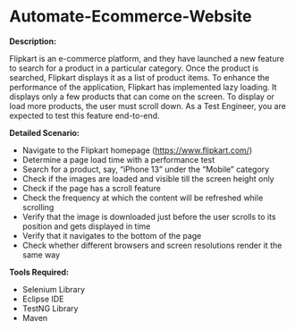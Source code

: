 # Automate-Ecommerce-Website
**Description:**

Flipkart is an e-commerce platform, and they have launched a new feature to search for a product in a particular category. Once the product is searched, Flipkart displays it as a list of product items. To enhance the performance of the application, Flipkart has implemented lazy loading. It displays only a few products that can come on the screen.
To display or load more products, the user must scroll down.
As a Test Engineer, you are expected to test this feature end-to-end.

**Detailed Scenario:**

- Navigate to the Flipkart homepage (https://www.flipkart.com/)
- Determine a page load time with a performance test
- Search for a product, say, “iPhone 13” under the “Mobile” category
- Check if the images are loaded and visible till the screen height only
- Check if the page has a scroll feature
- Check the frequency at which the content will be refreshed while scrolling
- Verify that the image is downloaded just before the user scrolls to its position and gets displayed in time
- Verify that it navigates to the bottom of the page
- Check whether different browsers and screen resolutions render it the same way
 
**Tools Required:**

- Selenium Library
- Eclipse IDE
- TestNG Library
- Maven

